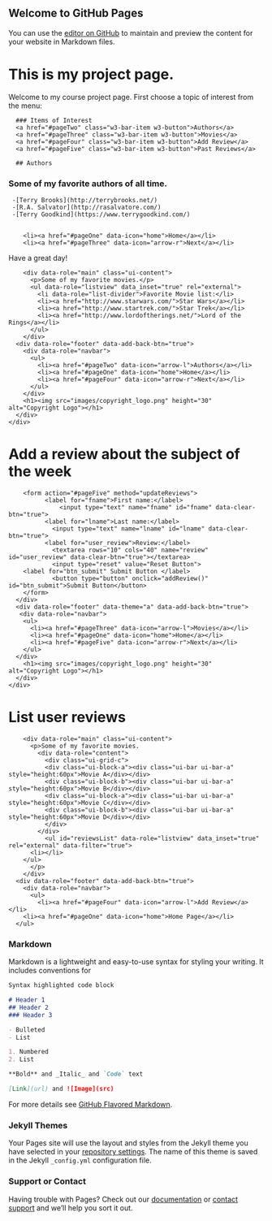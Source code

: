 ## Welcome to GitHub Pages

You can use the [editor on GitHub](https://github.com/Bumcus/CourseProject/edit/master/README.md) to maintain and preview the content for your website in Markdown files.
  
# This is my project page.
   Welcome to my course project page.
   First choose a topic of interest from the menu:

      ### Items of Interest
      <a href="#pageTwo" class="w3-bar-item w3-button">Authors</a>
      <a href="#pageThree" class="w3-bar-item w3-button">Movies</a>
      <a href="#pageFour" class="w3-bar-item w3-button">Add Review</a>
      <a href="#pageFive" class="w3-bar-item w3-button">Past Reviews</a>
           
      ## Authors           
         
       
  ### Some of my favorite authors of all time.
     -[Terry Brooks](http://terrybrooks.net/)
     -[R.A. Salvator](http://rasalvatore.com/)
     -[Terry Goodkind](https://www.terrygoodkind.com/)
          

		<li><a href="#pageOne" data-icon="home">Home</a></li>
		<li><a href="#pageThree" data-icon="arrow-r">Next</a></li>
	

  <body>
      <div id="pageThree" data-role="page" data-theme="a" data-add-back-btn="true"
            <h1>Have a great day!</h1>
        </div>

        <div data-role="main" class="ui-content">
          <p>Some of my favorite movies.</p>
          <ul data-role="listview" data_inset="true" rel="external">
            <li data-role="list-divider">Favorite Movie list:</li>
            <li><a href="http://www.starwars.com/">Star Wars</a></li>
            <li><a href="http://www.startrek.com/">Star Trek</a></li>
            <li><a href="http://www.lordoftherings.net/">Lord of the Rings</a></li>
          </ul>
        </div>
      <div data-role="footer" data-add-back-btn="true">
		<div data-role="navbar">
		  <ul>
		    <li><a href="#pageTwo" data-icon="arrow-l">Authors</a></li>
		    <li><a href="#pageOne" data-icon="home">Home</a></li>
		    <li><a href="#pageFour" data-icon="arrow-r">Next</a></li>
		  </ul>
		</div>
        <h1><img src="images/copyright_logo.png" height="30" alt="Copyright Logo"></h1>
      </div>
    </div>
  </body>

  <body>
	<div data-role="page" id="pageFour" data-theme="a" data-add-back-btn="true">
	  <div data-role="header" data-theme="a">
		<h1>Add a review about the subject of the week</h1>
	  </div>
	  <div data-role="content">

		<form action="#pageFive" method="updateReviews">
			  <label for="fname">First name:</label>
				  <input type="text" name="fname" id="fname" data-clear-btn="true">
			  <label for="lname">Last name:</label>
			    <input type="text" name="lname" id="lname" data-clear-btn="true">
			  <label for="user_review">Review:</label>
			    <textarea rows="10" cols="40" name="review" id="user_review" data-clear-btn="true"></textarea>
				<input type="reset" value="Reset Button">
        <label for="btn_submit" Submit Button </label>
				<button type="button" onclick="addReview()" id="btn_submit">Submit Button</button>
		</form>
	  </div>
	  <div data-role="footer" data-theme="a" data-add-back-btn="true">
	   <div data-role="navbar">
		<ul>
		  <li><a href="#pageThree" data-icon="arrow-l">Movies</a></li>
		  <li><a href="#pageOne" data-icon="home">Home</a></li>
		  <li><a href="#pageFive" data-icon="arrow-r">Next</a></li>
		</ul>
	  </div>
		<h1><img src="images/copyright_logo.png" height="30" alt="Copyright Logo"></h1>
	  </div>
	</div>
  </body>

  <body>
      <div id="pageFive" data-role="page" data-theme="a" data-add-back-btn="true">
        <div data-role="header">
            <h1>List user reviews</h1>
        </div>

        <div data-role="main" class="ui-content">
          <p>Some of my favorite movies.
            <div data-role="content">
              <div class="ui-grid-c">
              <div class="ui-block-a"><div class="ui-bar ui-bar-a" style="height:60px">Movie A</div></div>
              <div class="ui-block-b"><div class="ui-bar ui-bar-a" style="height:60px">Movie B</div></div>
              <div class="ui-block-a"><div class="ui-bar ui-bar-a" style="height:60px">Movie C</div></div>
              <div class="ui-block-b"><div class="ui-bar ui-bar-a" style="height:60px">Movie D</div></div>
              </div>
            </div>
			  <ul id="reviewsList" data-role="listview" data_inset="true" rel="external" data-filter="true">
          <li></li>
        </ul>
		  </p>
        </div>
      <div data-role="footer" data-add-back-btn="true">
		<div data-role="navbar">
		  <ul>
		    <li><a href="#pageFour" data-icon="arrow-l">Add Review</a></li>
        <li><a href="#pageOne" data-icon="home">Home Page</a></li>
      </ul>


### Markdown

Markdown is a lightweight and easy-to-use syntax for styling your writing. It includes conventions for

```markdown
Syntax highlighted code block

# Header 1
## Header 2
### Header 3

- Bulleted
- List

1. Numbered
2. List

**Bold** and _Italic_ and `Code` text

[Link](url) and ![Image](src)
```

For more details see [GitHub Flavored Markdown](https://guides.github.com/features/mastering-markdown/).

### Jekyll Themes

Your Pages site will use the layout and styles from the Jekyll theme you have selected in your [repository settings](https://github.com/Bumcus/CourseProject/settings). The name of this theme is saved in the Jekyll `_config.yml` configuration file.

### Support or Contact

Having trouble with Pages? Check out our [documentation](https://help.github.com/categories/github-pages-basics/) or [contact support](https://github.com/contact) and we’ll help you sort it out.

